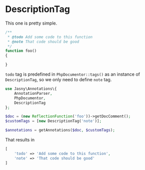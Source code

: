 DescriptionTag
===

This one is pretty simple.

```php
/**
 * @todo Add some code to this function
 * @note That code should be good
 */
function foo()
{

}
```

`todo` tag is predefined in `PhpDocumentor::tags()` as an instance of `DescriptionTag`, so we only need to define `note` tag.

```php
use Jasny\Annotations\{
    AnnotationParser,
    PhpDocumentor,
    DescriptionTag
};

$doc = (new ReflectionFunction('foo'))->getDocComment();
$customTags = [new DescriptionTag('note')];

$annotations = getAnnotations($doc, $customTags);
```

That results in

```php
[
    'todo' => 'Add some code to this function',
    'note' => 'That code should be good'
]
```
